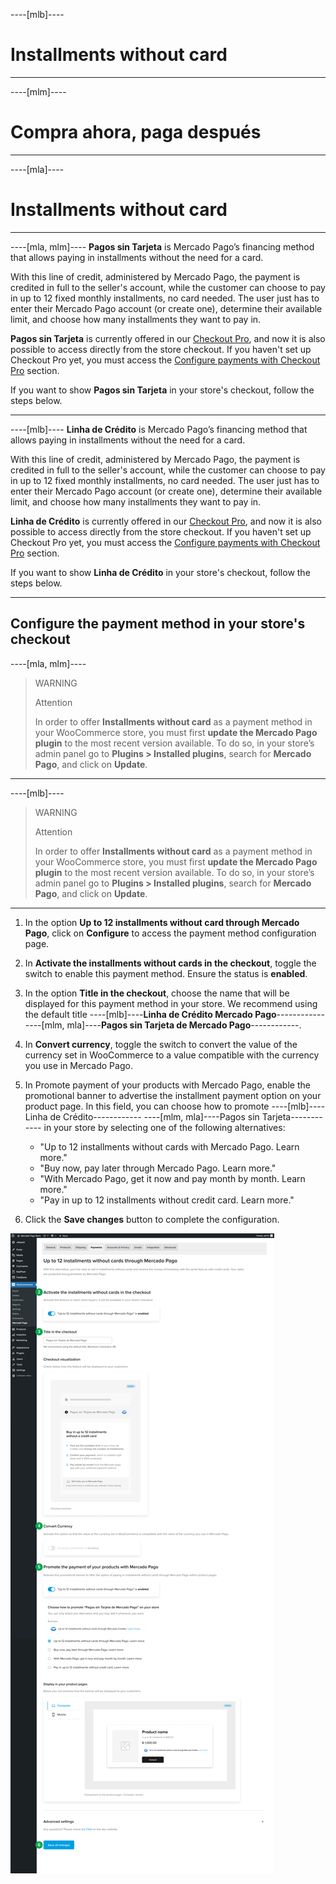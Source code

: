----[mlb]----
# Installments without card

------------
----[mlm]----
# Compra ahora, paga después

------------
----[mla]----
# Installments without card

------------
----[mla, mlm]----
**Pagos sin Tarjeta** is Mercado Pago’s financing method that allows paying in installments without the need for a card.

With this line of credit, administered by Mercado Pago, the payment is credited in full to the seller's account, while the customer can choose to pay in up to 12 fixed monthly installments, no card needed. The user just has to enter their Mercado Pago account (or create one), determine their available limit, and choose how many installments they want to pay in.
 
**Pagos sin Tarjeta** is currently offered in our [Checkout Pro](/developers/en/docs/checkout-pro/landing), and now it is also possible to access directly from the store checkout. If you haven't set up Checkout Pro yet, you must access the [Configure payments with Checkout Pro](/developers/en/docs/woocommerce/payments-configuration/checkout-pro) section.

If you want to show **Pagos sin Tarjeta** in your store's checkout, follow the steps below.

------------
----[mlb]----
**Linha de Crédito** is Mercado Pago’s financing method that allows paying in installments without the need for a card.

With this line of credit, administered by Mercado Pago, the payment is credited in full to the seller's account, while the customer can choose to pay in up to 12 fixed monthly installments, no card needed. The user just has to enter their Mercado Pago account (or create one), determine their available limit, and choose how many installments they want to pay in.
 
**Linha de Crédito** is currently offered in our [Checkout Pro](/developers/en/docs/checkout-pro/landing), and now it is also possible to access directly from the store checkout. If you haven't set up Checkout Pro yet, you must access the [Configure payments with Checkout Pro](/developers/en/docs/woocommerce/payments-configuration/checkout-pro) section.

If you want to show **Linha de Crédito** in your store's checkout, follow the steps below.

------------
## Configure the payment method in your store's checkout
----[mla, mlm]----
> WARNING
>
> Attention
>
> In order to offer **Installments without card** as a payment method in your WooCommerce store, you must first **update the Mercado Pago plugin** to the most recent version available. To do so, in your store’s admin panel go to **Plugins > Installed plugins**, search for **Mercado Pago**, and click on **Update**.

------------
----[mlb]----
> WARNING
>
> Attention
>
> In order to offer **Installments without card** as a payment method in your WooCommerce store, you must first **update the Mercado Pago plugin** to the most recent version available. To do so, in your store’s admin panel go to **Plugins > Installed plugins**, search for **Mercado Pago**, and click on **Update**.

------------
1. In the option **Up to 12 installments without card through Mercado Pago**, click on **Configure** to access the payment method configuration page.
2. In **Activate the installments without cards in the checkout**, toggle the switch to enable this payment method. Ensure the status is **enabled**.
3. In the option **Title in the checkout**, choose the name that will be displayed for this payment method in your store. We recommend using the default title ----[mlb]----**Linha de Crédito Mercado Pago**------------ ----[mlm, mla]----**Pagos sin Tarjeta de Mercado Pago**------------.
4. In **Convert currency**, toggle the switch to convert the value of the currency set in WooCommerce to a value compatible with the currency you use in Mercado Pago.
5. In Promote payment of your products with Mercado Pago, enable the promotional banner to advertise the installment payment option on your product page. In this field, you can choose how to promote ----[mlb]----Linha de Crédito------------ ----[mlm, mla]----Pagos sin Tarjeta------------ in your store by selecting one of the following alternatives:

    - "Up to 12 installments without cards with Mercado Pago. Learn more."
    - "Buy now, pay later through Mercado Pago. Learn more."
    - "With Mercado Pago, get it now and pay month by month. Learn more."
    - "Pay in up to 12 installments without credit card. Learn more."

6. Click the **Save changes** button to complete the configuration.

![woo-credits-admin-pt](/images/woocomerce/pagos-sin-tarjeta-woo-2-en.png)